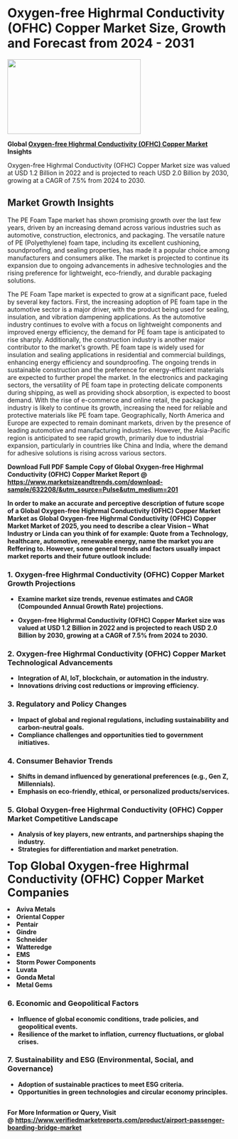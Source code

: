 <H1>Oxygen-free Highrmal Conductivity (OFHC) Copper Market Size, Growth and Forecast from 2024 - 2031</H1><img class="aligncenter size-medium wp-image-584254" src="https://thirdeyenews.in/wp-content/uploads/2024/09/Global-Market-Research-300x168.jpeg" alt="" width="300" height="168" /><p><strong>Global&nbsp;<a href="https://www.marketsizeandtrends.com/download-sample/632208/&amp;utm_source=Pulse&amp;utm_medium=201">Oxygen-free Highrmal Conductivity (OFHC) Copper Market</a> Insights</strong></p><p>Oxygen-free Highrmal Conductivity (OFHC) Copper Market size was valued at USD 1.2 Billion in 2022 and is projected to reach USD 2.0 Billion by 2030, growing at a CAGR of 7.5% from 2024 to 2030.</p><p><h2>Market Growth Insights</h2> <p>The PE Foam Tape market has shown promising growth over the last few years, driven by an increasing demand across various industries such as automotive, construction, electronics, and packaging. The versatile nature of PE (Polyethylene) foam tape, including its excellent cushioning, soundproofing, and sealing properties, has made it a popular choice among manufacturers and consumers alike. The market is projected to continue its expansion due to ongoing advancements in adhesive technologies and the rising preference for lightweight, eco-friendly, and durable packaging solutions.</p> <p><strong></strong></p> <p>The PE Foam Tape market is expected to grow at a significant pace, fueled by several key factors. First, the increasing adoption of PE foam tape in the automotive sector is a major driver, with the product being used for sealing, insulation, and vibration dampening applications. As the automotive industry continues to evolve with a focus on lightweight components and improved energy efficiency, the demand for PE foam tape is anticipated to rise sharply. Additionally, the construction industry is another major contributor to the market's growth. PE foam tape is widely used for insulation and sealing applications in residential and commercial buildings, enhancing energy efficiency and soundproofing. The ongoing trends in sustainable construction and the preference for energy-efficient materials are expected to further propel the market. In the electronics and packaging sectors, the versatility of PE foam tape in protecting delicate components during shipping, as well as providing shock absorption, is expected to boost demand. With the rise of e-commerce and online retail, the packaging industry is likely to continue its growth, increasing the need for reliable and protective materials like PE foam tape. Geographically, North America and Europe are expected to remain dominant markets, driven by the presence of leading automotive and manufacturing industries. However, the Asia-Pacific region is anticipated to see rapid growth, primarily due to industrial expansion, particularly in countries like China and India, where the demand for adhesive solutions is rising across various sectors.</p> <p><strong></p><p><span class=""><strong>Download Full PDF Sample Copy of Global Oxygen-free Highrmal Conductivity (OFHC) Copper Market Report</strong> @ <a href="https://www.marketsizeandtrends.com/download-sample/632208/&amp;utm_source=Pulse&amp;utm_medium=201" target="_blank">https://www.marketsizeandtrends.com/download-sample/632208/&amp;utm_source=Pulse&amp;utm_medium=201</a></span></p><p>In order to make an accurate and perceptive description of future scope of a Global&nbsp;Oxygen-free Highrmal Conductivity (OFHC) Copper Market Market as Global&nbsp;Oxygen-free Highrmal Conductivity (OFHC) Copper Market Market of 2025, you need to describe a clear Vision &ndash; What Industry or Linda can you think of for example: Quote from a Technology, healthcare, automotive, renewable energy, name the market you are Reffering to. However, some general trends and factors usually impact market reports and their future outlook include:</p><h3>1.&nbsp;<strong>Oxygen-free Highrmal Conductivity (OFHC) Copper Market Growth Projections</strong></h3><ul><li>Examine market size trends, revenue estimates and CAGR (Compounded Annual Growth Rate) projections.</li><li><p>Oxygen-free Highrmal Conductivity (OFHC) Copper Market size was valued at USD 1.2 Billion in 2022 and is projected to reach USD 2.0 Billion by 2030, growing at a CAGR of 7.5% from 2024 to 2030.</p></li></ul><h3>2.&nbsp;<strong>Oxygen-free Highrmal Conductivity (OFHC) Copper Market Technological Advancements</strong></h3><ul><li>Integration of AI, IoT, blockchain, or automation in the industry.</li><li>Innovations driving cost reductions or improving efficiency.</li></ul><h3>3.&nbsp;<strong>Regulatory and Policy Changes</strong></h3><ul><li>Impact of global and regional regulations, including sustainability and carbon-neutral goals.</li><li>Compliance challenges and opportunities tied to government initiatives.</li></ul><h3>4.&nbsp;<strong>Consumer Behavior Trends</strong></h3><ul><li>Shifts in demand influenced by generational preferences (e.g., Gen Z, Millennials).</li><li>Emphasis on eco-friendly, ethical, or personalized products/services.</li></ul><h3>5.&nbsp;<strong>Global Oxygen-free Highrmal Conductivity (OFHC) Copper Market Competitive Landscape</strong></h3><ul><li>Analysis of key players, new entrants, and partnerships shaping the industry.</li><li>Strategies for differentiation and market penetration.</li></ul><p data-pm-slice="1 1 []"><span style="color: inherit; font-family: inherit; font-size: 25px;">Top Global Oxygen-free Highrmal Conductivity (OFHC) Copper Market Companies</span></p><div class="" data-test-id=""><p><li>Aviva Metals</li><li> Oriental Copper</li><li> Pentair</li><li> Gindre</li><li> Schneider</li><li> Watteredge</li><li> EMS</li><li> Storm Power Components</li><li> Luvata</li><li> Gonda Metal</li><li> Metal Gems</li></p></div><h3>6.&nbsp;<strong>Economic and Geopolitical Factors</strong></h3><ul><li>Influence of global economic conditions, trade policies, and geopolitical events.</li><li>Resilience of the market to inflation, currency fluctuations, or global crises.</li></ul><h3>7.&nbsp;<strong>Sustainability and ESG (Environmental, Social, and Governance)</strong></h3><ul><li>Adoption of sustainable practices to meet ESG criteria.</li><li>Opportunities in green technologies and circular economy principles.</li></ul><h2><strong style="font-size: 14px;">For More Information or Query, Visit @&nbsp;</strong><a style="background-color: #ffffff; font-size: 14px;" href="https://www.marketsizeandtrends.com/report/oxygen-free-highrmal-conductivity-ofhc-copper-market/" target="_blank">https://www.verifiedmarketreports.com/product/airport-passenger-boarding-bridge-market</a></h2>

